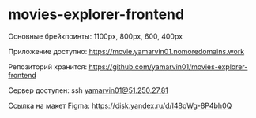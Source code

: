 # movies-explorer-frontend

Основные брейкпоинты: 1100px, 800px, 600, 400px

Приложение доступно: https://movie.yamarvin01.nomoredomains.work

Репозиторий хранится: https://github.com/yamarvin01/movies-explorer-frontend

Сервер доступен: ssh yamarvin01@51.250.27.81

Ссылка на макет Figma: https://disk.yandex.ru/d/I48qWg-8P4bh0Q
